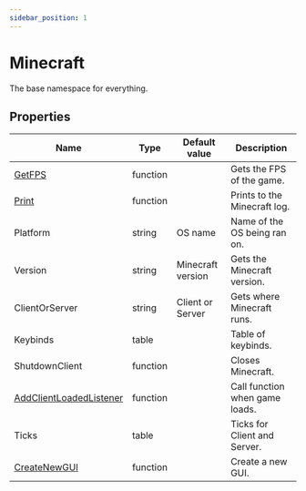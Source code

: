 ```yaml
---
sidebar_position: 1
---
```


# Minecraft

The base namespace for everything.

## Properties

|Name                                               |Type           |Default value          |Description                    |
|---------------------------------------------------|---------------|-----------------------|-------------------------------|
|[GetFPS](GetFPS)                                   |function       |                       |Gets the FPS of the game.      |
|[Print](Print)                                     |function       |                       |Prints to the Minecraft log.   |
|Platform                                           |string         |OS name                |Name of the OS being ran on.   |
|Version                                            |string         |Minecraft version      |Gets the Minecraft version.    |
|ClientOrServer                                     |string         |Client or Server       |Gets where Minecraft runs.     |
|Keybinds                                           |table          |                       |Table of keybinds.             |
|ShutdownClient                                     |function       |                       |Closes Minecraft.              |
|[AddClientLoadedListener](AddClientLoadedListener) |function       |                       |Call function when game loads. |
|Ticks                                              |table          |                       |Ticks for Client and Server.   |
|[CreateNewGUI](CreateNewGUI)                       |function       |                       |Create a new GUI.              |